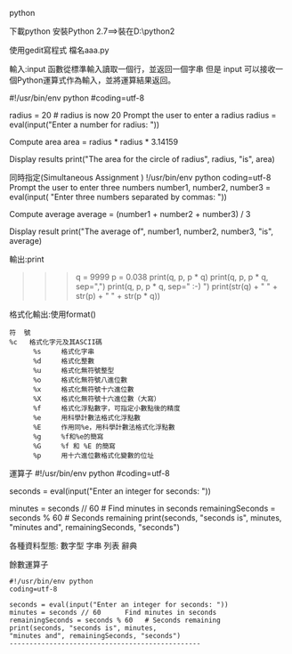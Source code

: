 python

下載python
安裝Python 2.7==>裝在D:\python2
 
使用gedit寫程式   檔名aaa.py

輸入:input        函數從標準輸入讀取一個行，並返回一個字串
但是 input 可以接收一個Python運算式作為輸入，並將運算結果返回。

#!/usr/bin/env python
#coding=utf-8

 radius = 20 # radius is now 20
 Prompt the user to enter a radius
radius = eval(input("Enter a number for radius: "))

 Compute area
area = radius * radius * 3.14159

 Display results
print("The area for the circle of radius", radius, "is", area)



同時指定(Simultaneous Assignment )
!/usr/bin/env python
coding=utf-8
 Prompt the user to enter three numbers
number1, number2, number3 = eval(input(
  "Enter three numbers separated by commas: "))

 Compute average
average = (number1 + number2 + number3) / 3

 Display result
print("The average of", number1, number2, number3,
    "is", average)
    
輸出:print
>>> q = 9999
>>> p = 0.038
>>> print(q, p, p * q)
>>> print(q, p, p * q, sep=",")
>>> print(q, p, p * q, sep=" :-) ")
>>> print(str(q) + " " + str(p) + " " + str(p * q))

格式化輸出:使用format()
```
符  號	
%c	 格式化字元及其ASCII碼
      %s	 格式化字串
      %d	 格式化整數
      %u	 格式化無符號整型
      %o	 格式化無符號八進位數
      %x	 格式化無符號十六進位數
      %X	 格式化無符號十六進位數（大寫）
      %f	 格式化浮點數字，可指定小數點後的精度
      %e	 用科學計數法格式化浮點數
      %E	 作用同%e，用科學計數法格式化浮點數
      %g	 %f和%e的簡寫
      %G	 %f 和 %E 的簡寫
      %p	 用十六進位數格式化變數的位址
```
運算子
#!/usr/bin/env python
#coding=utf-8

seconds = eval(input("Enter an integer for seconds: "))

minutes = seconds // 60     # Find minutes in seconds
remainingSeconds = seconds % 60   # Seconds remaining
print(seconds, "seconds is", minutes,  
  "minutes and", remainingSeconds, "seconds")
  
  各種資料型態:
  數字型   字串   列表   辭典
  
  餘數運算子
  ```
  #!/usr/bin/env python
coding=utf-8

seconds = eval(input("Enter an integer for seconds: "))
minutes = seconds // 60      Find minutes in seconds
remainingSeconds = seconds % 60   # Seconds remaining
print(seconds, "seconds is", minutes,  
"minutes and", remainingSeconds, "seconds")
------------------------------------------------
```
